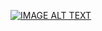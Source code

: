 [![IMAGE ALT TEXT](http://img.youtube.com/vi/NbpD43YDTfs/0.jpg)](https://youtube.com/shorts/NbpD43YDTfs?feature=share "Sync Progress Demo")